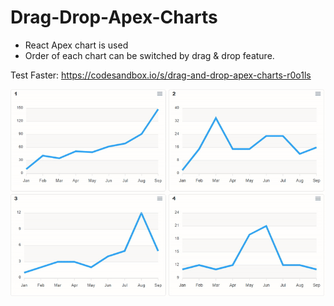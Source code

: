 # Drag-Drop-Apex-Charts


* React Apex chart is used
* Order of each chart can be switched by drag & drop feature.

Test Faster: https://codesandbox.io/s/drag-and-drop-apex-charts-r0o1ls 

![alt text](ezgif.com-video-to-gif.gif)
